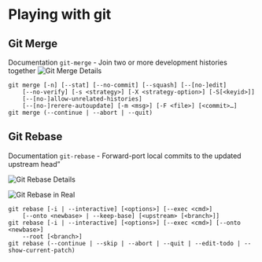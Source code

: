 # Playing with git

## Git Merge

Documentation `git-merge` - Join two or more development histories together
![Git Merge Details](../master/readme_data/git_merge.png)

```
git merge [-n] [--stat] [--no-commit] [--squash] [--[no-]edit]
	[--no-verify] [-s <strategy>] [-X <strategy-option>] [-S[<keyid>]]
	[--[no-]allow-unrelated-histories]
	[--[no-]rerere-autoupdate] [-m <msg>] [-F <file>] [<commit>…​]
git merge (--continue | --abort | --quit)
```

## Git Rebase

Documentation `git-rebase` - Forward-port local commits to the updated upstream head”

![Git Rebase Details](../master/readme_data/git_rebase.png)

![Git Rebase in Real](../master/readme_data/git_rebase_reality.png)

```
git rebase [-i | --interactive] [<options>] [--exec <cmd>]
	[--onto <newbase> | --keep-base] [<upstream> [<branch>]]
git rebase [-i | --interactive] [<options>] [--exec <cmd>] [--onto <newbase>]
	--root [<branch>]
git rebase (--continue | --skip | --abort | --quit | --edit-todo | --show-current-patch)
```
